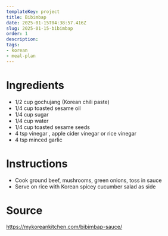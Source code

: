 ```yaml
---
templateKey: project
title: Bibimbap
date: 2025-01-15T04:38:57.416Z
slug: 2025-01-15-bibimbap
order: 1
description:
tags:
- korean
- meal-plan
---
```


# Ingredients

- 1/2 cup gochujang (Korean chili paste)
- 1/4 cup toasted sesame oil
- 1/4 cup sugar
- 1/4 cup water
- 1/4 cup toasted sesame seeds
- 4 tsp vinegar , apple cider vinegar or rice vinegar
- 4 tsp minced garlic

# Instructions

- Cook ground beef, mushrooms, green onions, toss in sauce
- Serve on rice with Korean spicey cucumber salad as side


# Source

https://mykoreankitchen.com/bibimbap-sauce/
